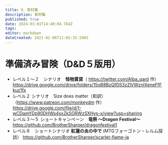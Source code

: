 ```yaml
---
title: 6．素材集
description: 素材集
published: true
date: 2024-03-01T14:40:04.764Z
tags: 
editor: markdown
dateCreated: 2021-02-06T11:02:35.590Z
---
```


# 準備済み冒険（D&D５版用）
- レベル１～２　シナリオ　**怪物賃貸**（ https://twitter.com/Alba_gard 作）
https://drive.google.com/drive/folders/15oB8BzQfD53zZlVWznlXeneFfFkuz1fx
- レベル２ シナリオ　Size does matter（和訳）（https://www.patreon.com/monkeydm 作）
https://drive.google.com/file/d/1-wCDamYDp90DHWs4sxZkSORWzSXHys-x/view?usp=sharing
- レベル３～５ ショートキャンペーン　**竜祭 ～Dragon Festival～**
https://github.com/BrotherSharper/dragonfestival1
- レベル８　ショートシナリオ **紅蓮の炎の中で** (MTGフォーゴトン・レルム探訪）
https://github.com/BrotherSharper/scarlet-flame-ja